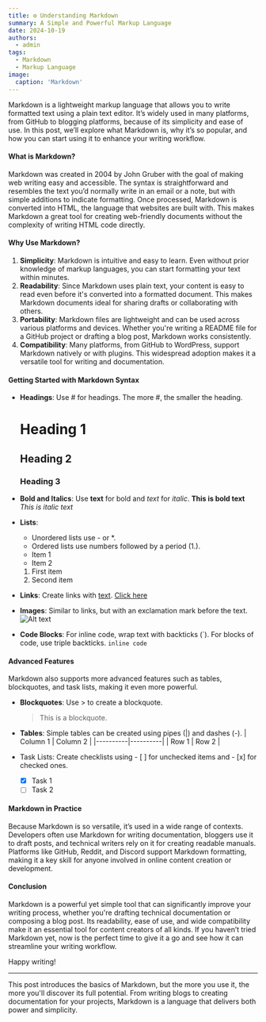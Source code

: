 ```yaml
---
title: ⚙️ Understanding Markdown
summary: A Simple and Powerful Markup Language
date: 2024-10-19
authors:
  - admin
tags:
  - Markdown
  - Markup Language
image:
  caption: 'Markdown'
---
```


Markdown is a lightweight markup language that allows you to write formatted text using a plain text editor. It’s widely used in many platforms, from GitHub to blogging platforms, because of its simplicity and ease of use. In this post, we’ll explore what Markdown is, why it’s so popular, and how you can start using it to enhance your writing workflow.

#### What is Markdown?

Markdown was created in 2004 by John Gruber with the goal of making web writing easy and accessible. The syntax is straightforward and resembles the text you’d normally write in an email or a note, but with simple additions to indicate formatting. Once processed, Markdown is converted into HTML, the language that websites are built with. This makes Markdown a great tool for creating web-friendly documents without the complexity of writing HTML code directly.

#### Why Use Markdown?

1. **Simplicity**: Markdown is intuitive and easy to learn. Even without prior knowledge of markup languages, you can start formatting your text within minutes.
2. **Readability**: Since Markdown uses plain text, your content is easy to read even before it's converted into a formatted document. This makes Markdown documents ideal for sharing drafts or collaborating with others.
3. **Portability**: Markdown files are lightweight and can be used across various platforms and devices. Whether you're writing a README file for a GitHub project or drafting a blog post, Markdown works consistently.
4. **Compatibility**: Many platforms, from GitHub to WordPress, support Markdown natively or with plugins. This widespread adoption makes it a versatile tool for writing and documentation.

#### Getting Started with Markdown Syntax

- **Headings**: Use # for headings. The more #, the smaller the heading.
    # Heading 1
    ## Heading 2
    ### Heading 3
   
- **Bold and Italics**: Use **text** for bold and _text_ for *italic*.
    **This is bold text**
    _This is italic text_

- **Lists**:
   - Unordered lists use - or *.
   - Ordered lists use numbers followed by a period (1.).
    - Item 1
    - Item 2
    
    1. First item
    2. Second item

- **Links**: Create links with [text](URL).
    [Click here](https://example.com)
   

- **Images**: Similar to links, but with an exclamation mark before the text.
    ![Alt text](https://example.com/image.jpg)
   

- **Code Blocks**: For inline code, wrap text with backticks (\`). For blocks of code, use triple backticks.
    `inline code`

#### Advanced Features

Markdown also supports more advanced features such as tables, blockquotes, and task lists, making it even more powerful.

- **Blockquotes**: Use > to create a blockquote.
    > This is a blockquote.
   

- **Tables**: Simple tables can be created using pipes (|) and dashes (-).
    | Column 1 | Column 2 |
    |----------|----------|
    | Row 1    | Row 2    |
   

- Task Lists: Create checklists using - [ ] for unchecked items and - [x] for checked ones.
   - [x] Task 1
   - [ ] Task 2

#### Markdown in Practice

Because Markdown is so versatile, it’s used in a wide range of contexts. Developers often use Markdown for writing documentation, bloggers use it to draft posts, and technical writers rely on it for creating readable manuals. Platforms like GitHub, Reddit, and Discord support Markdown formatting, making it a key skill for anyone involved in online content creation or development.

#### Conclusion

Markdown is a powerful yet simple tool that can significantly improve your writing process, whether you're drafting technical documentation or composing a blog post. Its readability, ease of use, and wide compatibility make it an essential tool for content creators of all kinds. If you haven’t tried Markdown yet, now is the perfect time to give it a go and see how it can streamline your writing workflow.

Happy writing!

___

This post introduces the basics of Markdown, but the more you use it, the more you'll discover its full potential. From writing blogs to creating documentation for your projects, Markdown is a language that delivers both power and simplicity.
